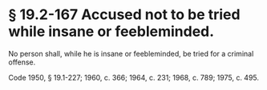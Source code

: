 # § 19.2-167 Accused not to be tried while insane or feebleminded.

<p>No person shall, while he is insane or feebleminded, be tried for a criminal offense.</p><p>Code 1950, § 19.1-227; 1960, c. 366; 1964, c. 231; 1968, c. 789; 1975, c. 495.</p>